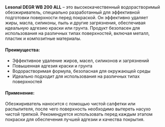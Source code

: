 **Lesonal DEGR WB 200 ALL** – это высококачественный водорастворимый обезжириватель, специально разработанный для эффективной подготовки поверхности перед покраской. Он эффективно удаляет жиры, масла, силиконы, пыль и другие загрязнения, обеспечивая идеальную адгезию краски или грунта. Продукт безопасен для использования на различных типах поверхностей, включая металл, пластик и композитные материалы.

#### Преимущества:

- Эффективное удаление жиров, масел, силиконов и загрязнений
- Повышенная адгезия краски и грунта
- Водорастворимая формула, безопасная для окружающей среды
- Идеально подходит для использования на различных типах поверхностей

#### Применение:

Обезжириватель наносится с помощью чистой салфетки или распылителя, после чего поверхность необходимо вытереть насухо чистой тряпкой. Рекомендуется использовать перед каждым этапом покраски для обеспечения лучшей адгезии и качества покрытия.

